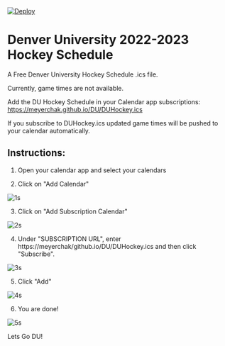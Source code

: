 <a href="https://letsgodu.com">
  <img  align="center"  src="https://user-images.githubusercontent.com/8461530/164949195-fd5db2e8-02aa-496d-ac51-f9d4fa65c860.jpg" alt="Deploy">
</a>

# Denver University 2022-2023 Hockey Schedule
A Free Denver University Hockey Schedule .ics file.

Currently, game times are not available. 

Add the DU Hockey Schedule in your Calendar app subscriptions: https://meyerchak.github.io/DU/DUHockey.ics

If you subscribe to DUHockey.ics updated game times will be pushed to your calendar automatically.

## Instructions:

1.  Open your calendar app and select your calendars

2.  Click on "Add Calendar"

![1s](https://user-images.githubusercontent.com/8461530/164957092-b9df7500-7a2f-423d-9647-2201e31fe0d6.jpeg)

3.  Click on "Add Subscription Calendar"

![2s](https://user-images.githubusercontent.com/8461530/164957100-23e65087-efb6-427d-a8b3-d43c2cc31d38.jpeg)

4.  Under "SUBSCRIPTION URL", enter https://meyerchak/github.io/DU/DUHockey.ics and then click "Subscribe".

![3s](https://user-images.githubusercontent.com/8461530/164957201-d069ff9a-428a-4315-bbba-e81c17a01e15.jpeg)

5.  Click "Add"

![4s](https://user-images.githubusercontent.com/8461530/164957299-3caeae80-0cec-4bdd-97cd-1a3246b1ced3.jpeg)

6.  You are done!

![5s](https://user-images.githubusercontent.com/8461530/164957327-b21d06c9-3aa2-4752-bf5b-6afddd262f25.jpeg)

Lets Go DU!
